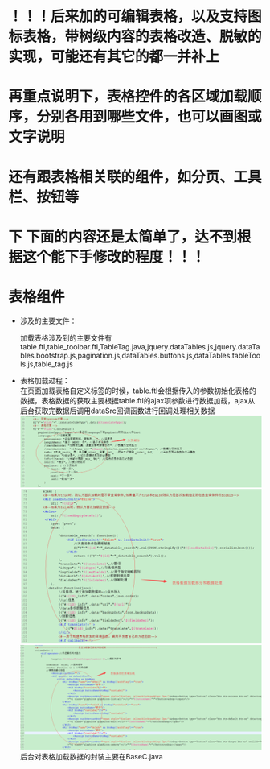 # ！！！后来加的可编辑表格，以及支持图标表格，带树级内容的表格改造、脱敏的实现，可能还有其它的都一并补上

# 再重点说明下，表格控件的各区域加载顺序，分别各用到哪些文件，也可以画图或文字说明

# 还有跟表格相关联的组件，如分页、工具栏、按钮等

# 下 下面的内容还是太简单了，达不到根据这个能下手修改的程度！！！

# 表格组件

* 涉及的主要文件：

  加载表格涉及到的主要文件有  
  table.ftl,table\_toolbar.ftl,TableTag.java,jquery.dataTables.js,jquery.dataTables.bootstrap.js,pagination.js,dataTables.buttons.js,dataTables.tableTools.js,table\_tag.js

* 表格加载过程：  
  在页面加载表格自定义标签的时候，table.ftl会根据传入的参数初始化表格的数据，表格数据的获取主要根据table.ftl的ajax项参数进行数据加载，ajax从后台获取完数据后调用dataSrc回调函数进行回调处理相关数据  
  ![](/assets/frontDoc_table1.png)  
  ![](/assets/frontDoc_table2.png)  
  ![](/assets/frontDoc_table3.png)  
  后台对表格加载数据的封装主要在BaseC.java



